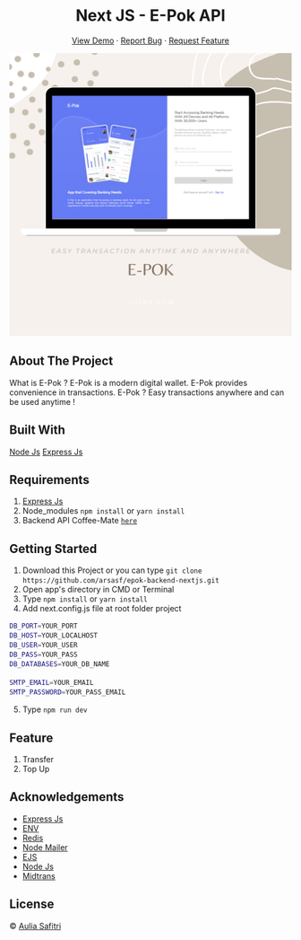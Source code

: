 <h1 align='center'>Next JS - E-Pok API </h1>
  <p align="center">
    <a href="#">View Demo</a>
    ·
    <a href="https://github.com/arsasf/epok-backend-nextjs/issues">Report Bug</a>
    ·
    <a href="https://github.com/arsasf/epok-backend-nextjs/pulls">Request Feature</a>
  </p>

![Image Banner](/img-banner.png)

## About The Project

What is E-Pok ? E-Pok is a modern digital wallet. E-Pok provides convenience in transactions.
E-Pok ? Easy transactions anywhere and can be used anytime !

## Built With

[Node Js]()
[Express Js]()

## Requirements

1. <a href="https://expressjs.org/docs/getting-started">Express Js</a>
2. Node_modules `npm install` or `yarn install`
3. Backend API Coffee-Mate [`here`](https://github.com/arsasf/epok-backend-nextjs.git)

## Getting Started

1. Download this Project or you can type `git clone https://github.com/arsasf/epok-backend-nextjs.git`
2. Open app's directory in CMD or Terminal
3. Type `npm install` or `yarn install`
4. Add next.config.js file at root folder project

```sh
DB_PORT=YOUR_PORT
DB_HOST=YOUR_LOCALHOST
DB_USER=YOUR_USER
DB_PASS=YOUR_PASS
DB_DATABASES=YOUR_DB_NAME

SMTP_EMAIL=YOUR_EMAIL
SMTP_PASSWORD=YOUR_PASS_EMAIL
```

5. Type `npm run dev`

## Feature

1. Transfer
2. Top Up

## Acknowledgements

- [Express Js](https://expressjs.org/)
- [ENV](https://www.npmjs.com/package/dotenv)
- [Redis]()
- [Node Mailer]()
- [EJS]()
- [Node Js]()
- [Midtrans]()

## License

© [Aulia Safitri](https://github.com/arsasf/)
